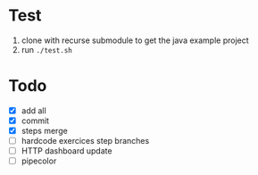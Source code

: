 # Test

1. clone with recurse submodule to get the java example project
2. run `./test.sh`

# Todo

- [x] add all
- [x] commit
- [x] steps merge
- [ ] hardcode exercices step branches
- [ ] HTTP dashboard update
- [ ] pipecolor